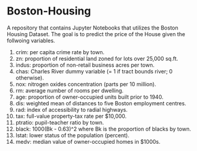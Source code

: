 # Boston-Housing
A repository that contains Jupyter Notebooks that utilizes the Boston Housing Dataset. The goal is to predict the price of the House given the follwoing variables.
1. crim: per capita crime rate by town.
2. zn: proportion of residential land zoned for lots over 25,000 sq.ft.
3. indus: proportion of non-retail business acres per town.
4. chas: Charles River dummy variable (= 1 if tract bounds river; 0 otherwise).
5. nox: nitrogen oxides concentration (parts per 10 million).
6. rm: average number of rooms per dwelling.
7. age: proportion of owner-occupied units built prior to 1940.
8. dis: weighted mean of distances to five Boston employment centres.
9. rad: index of accessibility to radial highways.
10. tax: full-value property-tax rate per \$10,000.
11. ptratio: pupil-teacher ratio by town.
12. black: 1000(Bk - 0.63)^2 where Bk is the proportion of blacks by town.
13. lstat: lower status of the population (percent).
14. medv: median value of owner-occupied homes in \$1000s.
